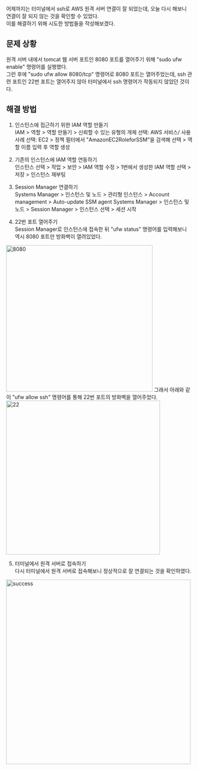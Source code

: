 어제까지는 터미널에서 ssh로 AWS 원격 서버 연결이 잘 되었는데, 오늘 다시 해보니 연결이 잘 되지 않는 것을 확인할 수 있었다.  
이를 해결하기 위해 시도한 방법들을 작성해보겠다.

## 문제 상황
원격 서버 내에서 tomcat 웹 서버 포트인 8080 포트를 열어주기 위해 "sudo ufw enable" 명령어를 실행했다.  
그런 후에 "sudo ufw allow 8080/tcp" 명령어로 8080 포트는 열어주었는데, ssh 관련 포트인 22번 포트는 열어주지 않아 터미널에서 ssh 명령어가 작동되지 않았던 것이다.  

## 해결 방법
1. 인스턴스에 접근하기 위한 IAM 역할 만들기  
IAM > 역할 > 역할 만들기 > 신뢰할 수 있는 유형의 개체 선택: AWS 서비스/ 사용 사례 선택: EC2 > 정책 필터에서 "AmazonEC2RoleforSSM"을 검색해 선택 > 역할 이름 입력 후 역할 생성   

2. 기존의 인스턴스에 IAM 역할 연동하기  
인스턴스 선택 > 작업 > 보안 > IAM 역할 수정 > 1번에서 생성한 IAM 역할 선택 > 저장 > 인스턴스 재부팅  

3. Session Manager 연결하기   
Systems Manager > 인스턴스 및 노드 > 관리형 인스턴스 > Account management > Auto-update SSM agent
Systems Manager > 인스턴스 및 노드 > Session Manager > 인스턴스 선택 > 세션 시작   

4. 22번 포트 열어주기   
Session Manager로 인스턴스에 접속한 뒤 "ufw status" 명령어를 입력해보니 역시 8080 포트만 방화벽이 열려있었다.  
<img width="396" alt="8080" src="https://user-images.githubusercontent.com/53208493/101363739-17a09c00-38e5-11eb-96f4-729b30c1db91.PNG">   
그래서 아래와 같이 "ufw allow ssh" 명령어를 통해 22번 포트의 방화벽을 열어주었다.   
<img width="416" alt="22" src="https://user-images.githubusercontent.com/53208493/101363745-196a5f80-38e5-11eb-8355-33f35a424a72.PNG">     

5. 터미널에서 원격 서버로 접속하기  
다시 터미널에서 원격 서버로 접속해보니 정상적으로 잘 연결되는 것을 확인하였다.  
<img width="499" alt="success" src="https://user-images.githubusercontent.com/53208493/101365095-b11c7d80-38e6-11eb-9a16-00e393017741.PNG">  
